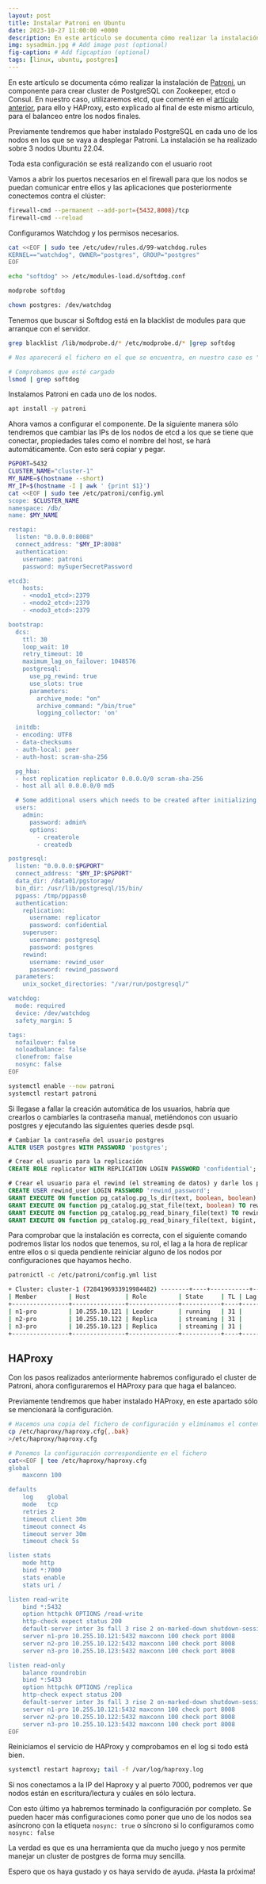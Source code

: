 ```yaml
---
layout: post
title: Instalar Patroni en Ubuntu
date: 2023-10-27 11:00:00 +0000
description: En este artículo se documenta cómo realizar la instalación de Patroni, un componente para crear cluster de PostgreSQL con Zookeeper, etcd o Consul.
img: sysadmin.jpg # Add image post (optional)
fig-caption: # Add figcaption (optional)
tags: [linux, ubuntu, postgres]
---
```


En este artículo se documenta cómo realizar la instalación de [Patroni](https://github.com/zalando/patroni), un componente para crear cluster de PostgreSQL con Zookeeper, etcd o Consul. En nuestro caso, utilizaremos etcd, que comenté en el [artículo anterior](https://www.samurantech.com/instalar-etcd/), para ello y HAProxy, esto explicado al final de este mismo artículo, para el balanceo entre los nodos finales.

Previamente tendremos que haber instalado PostgreSQL en cada uno de los nodos en los que se vaya a desplegar Patroni. La instalación se ha realizado sobre 3 nodos Ubuntu 22.04.

Toda esta configuración se está realizando con el usuario root

Vamos a abrir los puertos necesarios en el firewall para que los nodos se puedan comunicar entre ellos y las aplicaciones que posteriormente conectemos contra el clúster:

```bash
firewall-cmd --permanent --add-port={5432,8008}/tcp
firewall-cmd --reload
```

Configuramos Watchdog y los permisos necesarios.

```bash
cat <<EOF | sudo tee /etc/udev/rules.d/99-watchdog.rules
KERNEL=="watchdog", OWNER="postgres", GROUP="postgres"
EOF

echo "softdog" >> /etc/modules-load.d/softdog.conf

modprobe softdog

chown postgres: /dev/watchdog
```

Tenemos que buscar si Softdog está en la blacklist de modules para que arranque con el servidor.

```bash
grep blacklist /lib/modprobe.d/* /etc/modprobe.d/* |grep softdog

# Nos aparecerá el fichero en el que se encuentra, en nuestro caso es "/lib/modprobe.d/blacklist_linux_5.4.0-148-generic.conf", y eliminamos la línea "blacklist softdog"

# Comprobamos que esté cargado
lsmod | grep softdog
```

Instalamos Patroni en cada uno de los nodos.

```bash
apt install -y patroni
```

Ahora vamos a configurar el componente. De la siguiente manera sólo tendremos que cambiar las IPs de los nodos de etcd a los que se tiene que conectar, propiedades tales como el nombre del host, se hará automáticamente. Con esto será copiar y pegar.

```bash
PGPORT=5432
CLUSTER_NAME="cluster-1"
MY_NAME=$(hostname --short)
MY_IP=$(hostname -I | awk ' {print $1}')
cat <<EOF | sudo tee /etc/patroni/config.yml
scope: $CLUSTER_NAME
namespace: /db/
name: $MY_NAME

restapi:
  listen: "0.0.0.0:8008"
  connect_address: "$MY_IP:8008"
  authentication:
    username: patroni
    password: mySuperSecretPassword

etcd3:
    hosts:
    - <nodo1_etcd>:2379
    - <nodo2_etcd>:2379
    - <nodo3_etcd>:2379

bootstrap:
  dcs:
    ttl: 30
    loop_wait: 10
    retry_timeout: 10
    maximum_lag_on_failover: 1048576
    postgresql:
      use_pg_rewind: true
      use_slots: true
      parameters:
        archive_mode: "on"
        archive_command: "/bin/true"
        logging_collector: 'on'

  initdb:
  - encoding: UTF8
  - data-checksums
  - auth-local: peer
  - auth-host: scram-sha-256

  pg_hba:
  - host replication replicator 0.0.0.0/0 scram-sha-256
  - host all all 0.0.0.0/0 md5

  # Some additional users which needs to be created after initializing new cluster
  users:
    admin:
      password: admin%
      options:
        - createrole
        - createdb

postgresql:
  listen: "0.0.0.0:$PGPORT"
  connect_address: "$MY_IP:$PGPORT"
  data_dir: /data01/pgstorage/
  bin_dir: /usr/lib/postgresql/15/bin/
  pgpass: /tmp/pgpass0
  authentication:
    replication:
      username: replicator
      password: confidential
    superuser:
      username: postgresql
      password: postgres
    rewind:
      username: rewind_user
      password: rewind_password
  parameters:
    unix_socket_directories: "/var/run/postgresql/"

watchdog:
  mode: required
  device: /dev/watchdog
  safety_margin: 5

tags:
  nofailover: false
  noloadbalance: false
  clonefrom: false
  nosync: false
EOF

systemctl enable --now patroni
systemctl restart patroni
```

Si llegase a fallar la creación automática de los usuarios, habría que crearlos o cambiarles la contraseña manual, metiéndonos con usuario postgres y ejecutando las siguientes queries desde psql.

```sql
# Cambiar la contraseña del usuario postgres
ALTER USER postgres WITH PASSWORD 'postgres';

# Crear el usuario para la replicación
CREATE ROLE replicator WITH REPLICATION LOGIN PASSWORD 'confidential';

# Crear el usuario para el rewind (el streaming de datos) y darle los permisos necesarios
CREATE USER rewind_user LOGIN PASSWORD 'rewind_password';
GRANT EXECUTE ON function pg_catalog.pg_ls_dir(text, boolean, boolean) TO rewind_user;
GRANT EXECUTE ON function pg_catalog.pg_stat_file(text, boolean) TO rewind_user;
GRANT EXECUTE ON function pg_catalog.pg_read_binary_file(text) TO rewind_user;
GRANT EXECUTE ON function pg_catalog.pg_read_binary_file(text, bigint, bigint, boolean) TO rewind_user;
```

Para comprobar que la instalación es correcta, con el siguiente comando podremos listar los nodos que tenemos, su rol, el lag a la hora de replicar entre ellos o si queda pendiente reiniciar alguno de los nodos por configuraciones que hayamos hecho.

```bash
patronictl -c /etc/patroni/config.yml list

+ Cluster: cluster-1 (7284196933919984482) --------+----+-----------+--------------+
| Member         | Host          | Role         | State     | TL | Lag in MB | Tags         |
+----------------+---------------+--------------+-----------+----+-----------+--------------+
| n1-pro         | 10.255.10.121 | Leader       | running   | 31 |           |              |
| n2-pro         | 10.255.10.122 | Replica      | streaming | 31 |         0 | nosync: true |
| n3-pro         | 10.255.10.123 | Replica      | streaming | 31 |         0 | nosync: true |
+----------------+---------------+--------------+-----------+----+-----------+--------------+
```

## HAProxy

Con los pasos realizados anteriormente habremos configurado el cluster de Patroni, ahora configuraremos el HAProxy para que haga el balanceo.

Previamente tendremos que haber instalado HAProxy, en este apartado sólo se mencionará la configuración.

```bash
# Hacemos una copia del fichero de configuración y eliminamos el contenido del original
cp /etc/haproxy/haproxy.cfg{,.bak}
>/etc/haproxy/haproxy.cfg

# Ponemos la configuración correspondiente en el fichero
cat<<EOF | tee /etc/haproxy/haproxy.cfg
global
    maxconn 100

defaults
    log    global
    mode   tcp
    retries 2
    timeout client 30m
    timeout connect 4s
    timeout server 30m
    timeout check 5s

listen stats
    mode http
    bind *:7000
    stats enable
    stats uri /

listen read-write
    bind *:5432
    option httpchk OPTIONS /read-write
    http-check expect status 200
    default-server inter 3s fall 3 rise 2 on-marked-down shutdown-sessions
    server n1-pro 10.255.10.121:5432 maxconn 100 check port 8008
    server n2-pro 10.255.10.122:5432 maxconn 100 check port 8008
    server n3-pro 10.255.10.123:5432 maxconn 100 check port 8008

listen read-only
    balance roundrobin
    bind *:5433
    option httpchk OPTIONS /replica
    http-check expect status 200
    default-server inter 3s fall 3 rise 2 on-marked-down shutdown-sessions
    server n1-pro 10.255.10.121:5432 maxconn 100 check port 8008
    server n2-pro 10.255.10.122:5432 maxconn 100 check port 8008
    server n3-pro 10.255.10.123:5432 maxconn 100 check port 8008
EOF
```

Reiniciamos el servicio de HAProxy y comprobamos en el log si todo está bien.

```bash
systemctl restart haproxy; tail -f /var/log/haproxy.log
```

Si nos conectamos a la IP del Haproxy y al puerto 7000, podremos ver que nodos están en escritura/lectura y cuáles en sólo lectura.

Con esto último ya habremos terminado la configuración por completo. Se pueden hacer más configuraciones como poner que uno de los nodos sea asíncrono con la etiqueta `nosync: true` o síncrono si lo configuramos como `nosync: false`

La verdad es que es una herramienta que da mucho juego y nos permite manejar un cluster de postgres de forma muy sencilla.

Espero que os haya gustado y os haya servido de ayuda. ¡Hasta la próxima!
